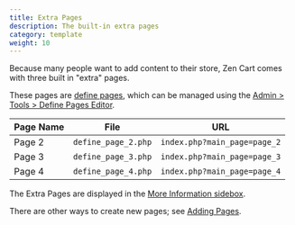 ```yaml
---
title: Extra Pages 
description: The built-in extra pages 
category: template
weight: 10
---
```


Because many people want to add content to their store, Zen Cart comes with three built in "extra" pages.  

These pages are [define pages](/user/template/define_pages/), which can be managed using the [Admin > Tools > Define Pages Editor](/user/admin_pages/tools/define_pages/). 

Page Name | File| URL 
----------|-----|-----
Page 2 |  `define_page_2.php` | `index.php?main_page=page_2`
Page 3 |  `define_page_3.php` | `index.php?main_page=page_3` 
Page 4 | `define_page_4.php` | `index.php?main_page=page_4`  

The Extra Pages are displayed in the [More Information sidebox](/user/sideboxes/more_information_sidebox/).

There are other ways to create new pages; see [Adding Pages](/user/customizing/add_pages/).

